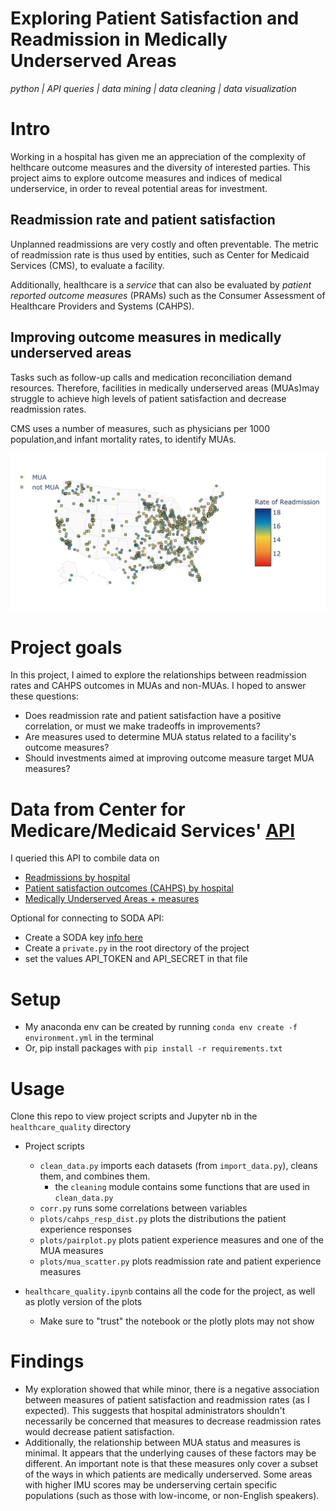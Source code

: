 # Exploring Patient Satisfaction and Readmission in Medically Underserved Areas

*python | API queries | data mining | data cleaning | data visualization*


# Intro

Working in a hospital has given me an appreciation of the complexity of helthcare outcome measures and the diversity of interested parties. This project aims to explore outcome measures and indices of medical underservice, in order to reveal potential areas for investment. 

## Readmission rate and patient satisfaction 

Unplanned readmissions are very costly and often preventable. The metric of readmission rate is thus used by entities, such as Center for Medicaid Services (CMS), to evaluate a facility. 

Additionally, healthcare is a *service* that can also be evaluated by *patient reported outcome measures* (PRAMs) such as the Consumer Assessment of Healthcare Providers and Systems (CAHPS). 

## Improving outcome measures in medically underserved areas

Tasks such as follow-up calls and medication reconciliation demand resources. Therefore, facilities in medically underserved areas (MUAs)may struggle to achieve high levels of patient satisfaction and decrease readmission rates.

CMS uses a number of measures, such as physicians per 1000 population,and infant mortality rates, to identify MUAs. 

![map.png](healthcare_quality/plots/map.png)

# Project goals

In this project, I aimed to explore the relationships between readmission rates and CAHPS outcomes in MUAs and non-MUAs. I hoped to answer these questions:

- Does readmission rate and patient satisfaction have a positive correlation, or must we make tradeoffs in improvements?
- Are measures used to determine MUA status related to a facility's outcome measures? 
- Should investments aimed at improving outcome measure target MUA measures? 


# Data from Center for Medicare/Medicaid Services' [API](https://dev.socrata.com) 
I queried this API to combile data 
 on 
 - [Readmissions by hospital](https://data.medicare.gov/Hospital-Compare/Unplanned-Hospital-Visits-Hospital/632h-zaca
)
- [Patient satisfaction outcomes (CAHPS) by hospital](https://data.medicare.gov/Hospital-Compare/Outpatient-and-Ambulatory-Surgery-Consumer-Assessm/yizn-abxn
)
- [Medically Underserved Areas + measures](https://bhw.hrsa.gov/shortage-designation)




Optional for connecting to SODA API: 
- Create a SODA key [info here](https://dev.socrata.com/docs/app-tokens.html)
- Create a `private.py` in the root directory of the project
- set the values API_TOKEN and API_SECRET in that file


# Setup

- My anaconda env can be created by running  `conda env create -f environment.yml` in the terminal
- Or, pip install packages with `pip install -r requirements.txt`

# Usage

Clone this repo to view project scripts and Jupyter nb in the `healthcare_quality` directory

- Project scripts 
    - `clean_data.py` imports each datasets (from `import_data.py`), cleans them, and combines them. 
        - the `cleaning` module contains some functions that are used in `clean_data.py`
    - `corr.py` runs some correlations between variables
    - `plots/cahps_resp_dist.py` plots the distributions the patient experience responses 
    - `plots/pairplot.py` plots patient experience measures and one of the MUA measures
    - `plots/mua_scatter.py` plots readmission rate and patient experience measures

- `healthcare_quality.ipynb` contains all the code for the project, as well as plotly version of the plots
    -  Make sure to "trust" the notebook or the plotly plots may not show


# Findings

- My exploration showed that while minor, there is a negative association between measures of patient satisfaction and readmission rates (as I expected). This suggests that hospital administrators shouldn't necessarily be concerned that measures to decrease readmission rates would decrease patient satisfaction.
- Additionally, the relationship between MUA status and measures is minimal. It appears that the underlying causes of these factors may be different. An important note is that these measures only cover a subset of the ways in which patients are medically underserved. Some areas with higher IMU scores may be underserving certain specific populations (such as those with low-income, or non-English speakers).
